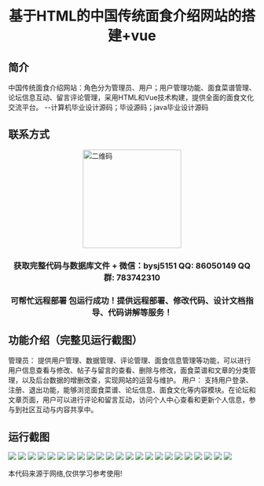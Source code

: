 <p><h1 align="center">基于HTML的中国传统面食介绍网站的搭建+vue</h1></p>

## 简介
中国传统面食介绍网站：角色分为管理员、用户；用户管理功能、面食菜谱管理、论坛信息互动、留言评论管理，采用HTML和Vue技术构建，提供全面的面食文化交流平台。    --计算机毕业设计源码；毕设源码；java毕业设计源码


## 联系方式
<img src="https://bs-1329754181.cos.ap-shanghai.myqcloud.com/wx.jpg" alt="二维码" style="display: block; margin: 0 auto;" width="200px">
<p><h3 align="center">获取完整代码与数据库文件 + 微信：bysj5151 QQ: 86050149 QQ群: 783742310</h3></p>
<p><h3 align="center">可帮忙远程部署 包运行成功！提供远程部署、修改代码、设计文档指导、代码讲解等服务！</h3></p>

## 功能介绍（完整见运行截图）
管理员： 提供用户管理、数据管理、评论管理、面食信息管理等功能，可以进行用户信息查看与修改、帖子与留言的查看、删除与修改，面食菜谱和文章的分类管理，以及后台数据的增删改查，实现网站的运营与维护。 用户： 支持用户登录、注册、退出功能，能够浏览面食菜谱、论坛信息、面食文化等内容模块。在论坛和文章页面，用户可以进行评论和留言互动，访问个人中心查看和更新个人信息，参与到社区互动与内容共享中。


## 运行截图
![](https://bs-1329754181.cos.ap-shanghai.myqcloud.com/ssm/ChineseTraditionalNoodleIntroductionWebsiteBasedOnHTML/img/001.jpg)
![](https://bs-1329754181.cos.ap-shanghai.myqcloud.com/ssm/ChineseTraditionalNoodleIntroductionWebsiteBasedOnHTML/img/002.jpg)
![](https://bs-1329754181.cos.ap-shanghai.myqcloud.com/ssm/ChineseTraditionalNoodleIntroductionWebsiteBasedOnHTML/img/003.jpg)
![](https://bs-1329754181.cos.ap-shanghai.myqcloud.com/ssm/ChineseTraditionalNoodleIntroductionWebsiteBasedOnHTML/img/004.jpg)
![](https://bs-1329754181.cos.ap-shanghai.myqcloud.com/ssm/ChineseTraditionalNoodleIntroductionWebsiteBasedOnHTML/img/005.jpg)
![](https://bs-1329754181.cos.ap-shanghai.myqcloud.com/ssm/ChineseTraditionalNoodleIntroductionWebsiteBasedOnHTML/img/006.jpg)
![](https://bs-1329754181.cos.ap-shanghai.myqcloud.com/ssm/ChineseTraditionalNoodleIntroductionWebsiteBasedOnHTML/img/007.jpg)
![](https://bs-1329754181.cos.ap-shanghai.myqcloud.com/ssm/ChineseTraditionalNoodleIntroductionWebsiteBasedOnHTML/img/008.jpg)
![](https://bs-1329754181.cos.ap-shanghai.myqcloud.com/ssm/ChineseTraditionalNoodleIntroductionWebsiteBasedOnHTML/img/009.jpg)
![](https://bs-1329754181.cos.ap-shanghai.myqcloud.com/ssm/ChineseTraditionalNoodleIntroductionWebsiteBasedOnHTML/img/010.jpg)
![](https://bs-1329754181.cos.ap-shanghai.myqcloud.com/ssm/ChineseTraditionalNoodleIntroductionWebsiteBasedOnHTML/img/011.jpg)
![](https://bs-1329754181.cos.ap-shanghai.myqcloud.com/ssm/ChineseTraditionalNoodleIntroductionWebsiteBasedOnHTML/img/012.jpg)
![](https://bs-1329754181.cos.ap-shanghai.myqcloud.com/ssm/ChineseTraditionalNoodleIntroductionWebsiteBasedOnHTML/img/013.jpg)
![](https://bs-1329754181.cos.ap-shanghai.myqcloud.com/ssm/ChineseTraditionalNoodleIntroductionWebsiteBasedOnHTML/img/014.jpg)
![](https://bs-1329754181.cos.ap-shanghai.myqcloud.com/ssm/ChineseTraditionalNoodleIntroductionWebsiteBasedOnHTML/img/015.jpg)
![](https://bs-1329754181.cos.ap-shanghai.myqcloud.com/ssm/ChineseTraditionalNoodleIntroductionWebsiteBasedOnHTML/img/016.jpg)
![](https://bs-1329754181.cos.ap-shanghai.myqcloud.com/ssm/ChineseTraditionalNoodleIntroductionWebsiteBasedOnHTML/img/017.jpg)
![](https://bs-1329754181.cos.ap-shanghai.myqcloud.com/ssm/ChineseTraditionalNoodleIntroductionWebsiteBasedOnHTML/img/018.jpg)
![](https://bs-1329754181.cos.ap-shanghai.myqcloud.com/ssm/ChineseTraditionalNoodleIntroductionWebsiteBasedOnHTML/img/019.jpg)
![](https://bs-1329754181.cos.ap-shanghai.myqcloud.com/ssm/ChineseTraditionalNoodleIntroductionWebsiteBasedOnHTML/img/020.jpg)
![](https://bs-1329754181.cos.ap-shanghai.myqcloud.com/ssm/ChineseTraditionalNoodleIntroductionWebsiteBasedOnHTML/img/021.jpg)
![](https://bs-1329754181.cos.ap-shanghai.myqcloud.com/ssm/ChineseTraditionalNoodleIntroductionWebsiteBasedOnHTML/img/022.jpg)
![](https://bs-1329754181.cos.ap-shanghai.myqcloud.com/ssm/ChineseTraditionalNoodleIntroductionWebsiteBasedOnHTML/img/023.jpg)

<p>本代码来源于网络,仅供学习参考使用!</p>
